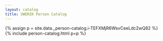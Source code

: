```yaml
---
layout: catalog
title: SWERIK Person Catalog
---
```

{% assign p = site.data._person-catalog.i-TEFXMjR6WsvCeeLdc2wQ82 %}
{% include person-catalog.html p=p %}

